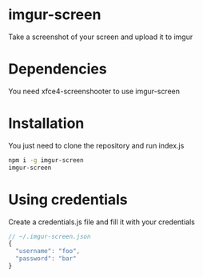# imgur-screen

Take a screenshot of your screen and upload it to imgur

# Dependencies

You need xfce4-screenshooter to use imgur-screen

# Installation

You just need to clone the repository and run index.js

```bash
npm i -g imgur-screen
imgur-screen
```

# Using credentials

Create a credentials.js file and fill it with your credentials

```javascript
// ~/.imgur-screen.json
{
  "username": "foo",
  "password": "bar"
}
```
